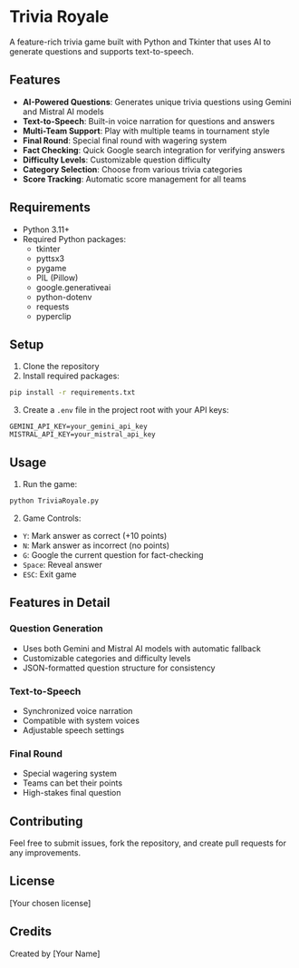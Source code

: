 # Trivia Royale

A feature-rich trivia game built with Python and Tkinter that uses AI to generate questions and supports text-to-speech.

## Features

- **AI-Powered Questions**: Generates unique trivia questions using Gemini and Mistral AI models
- **Text-to-Speech**: Built-in voice narration for questions and answers
- **Multi-Team Support**: Play with multiple teams in tournament style
- **Final Round**: Special final round with wagering system
- **Fact Checking**: Quick Google search integration for verifying answers
- **Difficulty Levels**: Customizable question difficulty
- **Category Selection**: Choose from various trivia categories
- **Score Tracking**: Automatic score management for all teams

## Requirements

- Python 3.11+
- Required Python packages:
  - tkinter
  - pyttsx3
  - pygame
  - PIL (Pillow)
  - google.generativeai
  - python-dotenv
  - requests
  - pyperclip

## Setup

1. Clone the repository
2. Install required packages:
```bash
pip install -r requirements.txt
```
3. Create a `.env` file in the project root with your API keys:
```
GEMINI_API_KEY=your_gemini_api_key
MISTRAL_API_KEY=your_mistral_api_key
```

## Usage

1. Run the game:
```bash
python TriviaRoyale.py
```

2. Game Controls:
- `Y`: Mark answer as correct (+10 points)
- `N`: Mark answer as incorrect (no points)
- `G`: Google the current question for fact-checking
- `Space`: Reveal answer
- `ESC`: Exit game

## Features in Detail

### Question Generation
- Uses both Gemini and Mistral AI models with automatic fallback
- Customizable categories and difficulty levels
- JSON-formatted question structure for consistency

### Text-to-Speech
- Synchronized voice narration
- Compatible with system voices
- Adjustable speech settings

### Final Round
- Special wagering system
- Teams can bet their points
- High-stakes final question

## Contributing

Feel free to submit issues, fork the repository, and create pull requests for any improvements.

## License

[Your chosen license]

## Credits

Created by [Your Name]